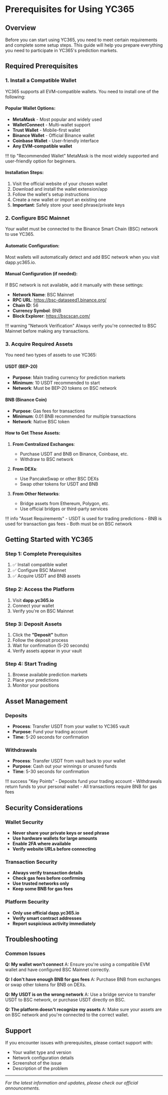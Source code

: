 # Prerequisites for Using YC365

## Overview

Before you can start using YC365, you need to meet certain requirements and complete some setup steps. This guide will help you prepare everything you need to participate in YC365's prediction markets.

## Required Prerequisites

### 1. Install a Compatible Wallet

YC365 supports all EVM-compatible wallets. You need to install one of the following:

#### Popular Wallet Options:
- **MetaMask** - Most popular and widely used
- **WalletConnect** - Multi-wallet support
- **Trust Wallet** - Mobile-first wallet
- **Binance Wallet** - Official Binance wallet
- **Coinbase Wallet** - User-friendly interface
- **Any EVM-compatible wallet**

!!! tip "Recommended Wallet"
    MetaMask is the most widely supported and user-friendly option for beginners.

#### Installation Steps:
1. Visit the official website of your chosen wallet
2. Download and install the wallet extension/app
3. Follow the wallet's setup instructions
4. Create a new wallet or import an existing one
5. **Important**: Safely store your seed phrase/private keys

### 2. Configure BSC Mainnet

Your wallet must be connected to the Binance Smart Chain (BSC) network to use YC365.

#### Automatic Configuration:
Most wallets will automatically detect and add BSC network when you visit dapp.yc365.io.

#### Manual Configuration (if needed):
If BSC network is not available, add it manually with these settings:

- **Network Name**: BSC Mainnet
- **RPC URL**: https://bsc-dataseed1.binance.org/
- **Chain ID**: 56
- **Currency Symbol**: BNB
- **Block Explorer**: https://bscscan.com/

!!! warning "Network Verification"
    Always verify you're connected to BSC Mainnet before making any transactions.

### 3. Acquire Required Assets

You need two types of assets to use YC365:

#### USDT (BEP-20)
- **Purpose**: Main trading currency for prediction markets
- **Minimum**: 10 USDT recommended to start
- **Network**: Must be BEP-20 tokens on BSC network

#### BNB (Binance Coin)
- **Purpose**: Gas fees for transactions
- **Minimum**: 0.01 BNB recommended for multiple transactions
- **Network**: Native BSC token

#### How to Get These Assets:
1. **From Centralized Exchanges**:
   - Purchase USDT and BNB on Binance, Coinbase, etc.
   - Withdraw to BSC network

2. **From DEXs**:
   - Use PancakeSwap or other BSC DEXs
   - Swap other tokens for USDT and BNB

3. **From Other Networks**:
   - Bridge assets from Ethereum, Polygon, etc.
   - Use official bridges or third-party services

!!! info "Asset Requirements"
    - USDT is used for trading predictions
    - BNB is used for transaction gas fees
    - Both must be on BSC network

## Getting Started with YC365

### Step 1: Complete Prerequisites
1. ✅ Install compatible wallet
2. ✅ Configure BSC Mainnet
3. ✅ Acquire USDT and BNB assets

### Step 2: Access the Platform
1. Visit **dapp.yc365.io**
2. Connect your wallet
3. Verify you're on BSC Mainnet

### Step 3: Deposit Assets
1. Click the **"Deposit"** button
2. Follow the deposit process
3. Wait for confirmation (5-20 seconds)
4. Verify assets appear in your vault

### Step 4: Start Trading
1. Browse available prediction markets
2. Place your predictions
3. Monitor your positions

## Asset Management

### Deposits
- **Process**: Transfer USDT from your wallet to YC365 vault
- **Purpose**: Fund your trading account
- **Time**: 5-20 seconds for confirmation

### Withdrawals
- **Process**: Transfer USDT from vault back to your wallet
- **Purpose**: Cash out your winnings or unused funds
- **Time**: 5-30 seconds for confirmation

!!! success "Key Points"
    - Deposits fund your trading account
    - Withdrawals return funds to your personal wallet
    - All transactions require BNB for gas fees

## Security Considerations

### Wallet Security
- **Never share your private keys or seed phrase**
- **Use hardware wallets for large amounts**
- **Enable 2FA where available**
- **Verify website URLs before connecting**

### Transaction Security
- **Always verify transaction details**
- **Check gas fees before confirming**
- **Use trusted networks only**
- **Keep some BNB for gas fees**

### Platform Security
- **Only use official dapp.yc365.io**
- **Verify smart contract addresses**
- **Report suspicious activity immediately**

## Troubleshooting

### Common Issues

**Q: My wallet won't connect**
A: Ensure you're using a compatible EVM wallet and have configured BSC Mainnet correctly.

**Q: I don't have enough BNB for gas fees**
A: Purchase BNB from exchanges or swap other tokens for BNB on DEXs.

**Q: My USDT is on the wrong network**
A: Use a bridge service to transfer USDT to BSC network, or purchase USDT directly on BSC.

**Q: The platform doesn't recognize my assets**
A: Make sure your assets are on BSC network and you're connected to the correct wallet.

## Support

If you encounter issues with prerequisites, please contact support with:
- Your wallet type and version
- Network configuration details
- Screenshot of the issue
- Description of the problem

---

*For the latest information and updates, please check our official announcements.* 